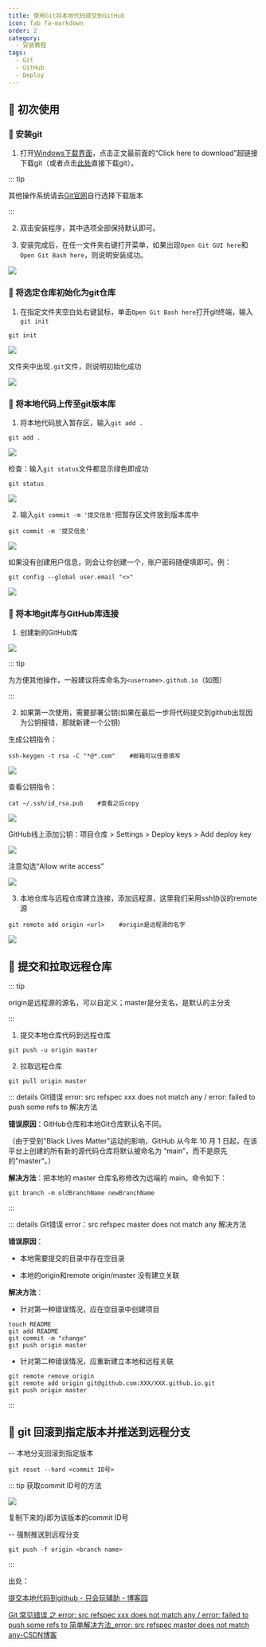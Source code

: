 ```yaml
---
title: 使用Git将本地代码提交到GitHub
icon: fab fa-markdown
order: 2
category:
  - 安装教程
tags:
  - Git
  - GitHub
  - Deploy
---
```


## 🚀 初次使用

### 💎 安装git

1. 打开[Windows下载界面](https://git-scm.com/download/win)，点击正文最前面的“Click here to download”超链接下载git（或者点击[此处](https://github.com/git-for-windows/git/releases/download/v2.43.0.windows.1/Git-2.43.0-64-bit.exe)直接下载git）。

::: tip

其他操作系统请去[Git官网](https://git-scm.com/)自行选择下载版本

:::

2. 双击安装程序，其中选项全部保持默认即可。

3. 安装完成后，在任一文件夹右键打开菜单，如果出现`Open Git GUI here`和`Open Git Bash here`，则说明安装成功。

![](/assets/Use-Git-to-Submit-Local-Code-to-GitHub/fdab1192e7c25f6e4e916c95e3209318_MD5.jpeg)

### 💎 将选定仓库初始化为git仓库

1. 在指定文件夹空白处右键鼠标，单击`Open Git Bash here`打开git终端，输入`git init`

```shell
git init
```

![](/assets/Use-Git-to-Submit-Local-Code-to-GitHub/b06e48a1494862051793abd10fdeb2dc_MD5.jpeg)

文件夹中出现`.git`文件，则说明初始化成功

![](/assets/Use-Git-to-Submit-Local-Code-to-GitHub/956ea4c7e5ae605e24b3fd2b4c9d1640_MD5.jpeg)

### 💎 将本地代码上传至git版本库

1. 将本地代码放入暂存区，输入`git add .`

```shell
git add .
```

![](/assets/Use-Git-to-Submit-Local-Code-to-GitHub/40d6636cd494153fa6a17508ccf0ee00_MD5.jpeg)

检查：输入`git status`文件都显示绿色即成功

```shell
git status
```

![](/assets/Use-Git-to-Submit-Local-Code-to-GitHub/b6afea351cbbf9aa195ca0371595b1d7_MD5.jpeg)

2. 输入`git commit -m '提交信息'`把暂存区文件放到版本库中

```shell
git commit -m '提交信息'
```

![](/assets/Use-Git-to-Submit-Local-Code-to-GitHub/c49d04ce6bec29d45d13203ba703ad5c_MD5.jpeg)

如果没有创建用户信息，则会让你创建一个，账户密码随便填即可。例：

```shell
git config --global user.email "<>"
```

![](/assets/Use-Git-to-Submit-Local-Code-to-GitHub/b6c6f0089f486bf05aea89f9d2fa0204_MD5.jpeg)

### 💎 将本地git库与GitHub库连接

1. 创建新的GitHub库

![](/assets/Use-Git-to-Submit-Local-Code-to-GitHub/92418a072cf36f81ea35b827074ae6e3_MD5.jpeg)

::: tip
 
为方便其他操作，一般建议将库命名为`<username>.github.io`（如图）

:::

2. 如果第一次使用，需要部署公钥(如果在最后一步将代码提交到github出现因为公钥报错，那就新建一个公钥)

生成公钥指令：

```shell
ssh-keygen -t rsa -C "*@*.com"    #邮箱可以任意填写
```

![](/assets/Use-Git-to-Submit-Local-Code-to-GitHub/a52270fa564e3a1af368c77e6689dab6_MD5.jpeg)

查看公钥指令：

```shell
cat ~/.ssh/id_rsa.pub    #查看之后copy 
```

![](/assets/Use-Git-to-Submit-Local-Code-to-GitHub/2b7cec9fa59c3303a4a3120cb8378b31_MD5.jpeg)

GitHub线上添加公钥：项目仓库 > Settings > Deploy keys > Add deploy key

![](/assets/Use-Git-to-Submit-Local-Code-to-GitHub/a1d0113f27c075b2779427922a3b2bd4_MD5.jpeg)

注意勾选“Allow write access”

![](/assets/Use-Git-to-Submit-Local-Code-to-GitHub/8a1f8430f1ec199f9b9ee6bc023bf38f_MD5.jpeg)

3. 本地仓库与远程仓库建立连接，添加远程源，这里我们采用ssh协议的remote源

```shell
git remote add origin <url>    #origin是远程源的名字
```

![](/assets/Use-Git-to-Submit-Local-Code-to-GitHub/80c02e42c1030d27db3e94fc9dd5009f_MD5.jpeg)

## 🚀 提交和拉取远程仓库

::: tip

 origin是远程源的源名，可以自定义；master是分支名，是默认的主分支

:::

1. 提交本地仓库代码到远程仓库

```shell
git push -u origin master    
```

2. 拉取远程仓库

```shell
git pull origin master
```

::: details Git错误 error: src refspec xxx does not match any / error: failed to push some refs to 解决方法

**错误原因**：GitHub仓库和本地Git仓库默认名不同。

（由于受到"Black Lives Matter"运动的影响，GitHub 从今年 10 月 1 日起，在该平台上创建的所有新的源代码仓库将默认被命名为 “main”，而不是原先的"master"。）

**解决方法**：把本地的 master 仓库名称修改为远端的 main。命令如下：

```shell
git branch -m oldBranchName newBranchName
```

:::

::: details Git错误 error：src refspec master does not match any 解决方法

**错误原因**：

- 本地需要提交的目录中存在空目录

- 本地的origin和remote origin/master 没有建立关联

**解决方法**：

- 针对第一种错误情况，应在空目录中创建项目

```shell
touch README
git add README
git commit -m "change"
git push origin master
```

- 针对第二种错误情况，应重新建立本地和远程关联

```shell
git remote remove origin
git remote add origin git@github.com:XXX/XXX.github.io.git
git push origin master
```

:::

## 🚀 git 回滚到指定版本并推送到远程分支

-- 本地分支回滚到指定版本 

```shell
git reset --hard <commit ID号> 
```

::: tip 获取commit ID号的方法

![](/assets/Use-Git-to-Submit-Local-Code-to-GitHub/b04a8595f9db44dfcb62727c10636f58_MD5.jpeg)

复制下来的ji即为该版本的commit ID号

-- 强制推送到远程分支 

```shell
git push -f origin <branch name>
```

:::

出处：

[提交本地代码到github - 只会玩辅助 - 博客园](https://www.cnblogs.com/wangcuican/p/12522239.html)

[Git 常见错误 之 error: src refspec xxx does not match any / error: failed to push some refs to 简单解决方法\_error: src refspec master does not match any-CSDN博客](https://blog.csdn.net/u014361280/article/details/109703556)
